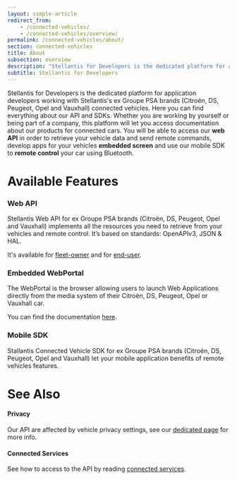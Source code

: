 ```yaml
---
layout: simple-article
redirect_from:
    - /connected-vehicles/
    - /connected-vehicles/overview/
permalink: /connected-vehicles/about/
section: connected-vehicles
title: About
subsection: overview
description: "Stellantis for Developers is the dedicated platform for application developers working with Stellantis's connected vehicles."
subtitle: Stellantis for Developers
---
```


Stellantis for Developers is the dedicated platform for application developers working with Stellantis's ex Groupe PSA brands (Citroën, DS, Peugeot, Opel and Vauxhall) connected vehicles. Here you can find everything about our API and SDKs. Whether you are working by yourself or being part of a company, this platform will let you access documentation about our products for connected cars.
You will be able to access our **web API** in order to retrieve your vehicle data and send remote commands, develop apps for your vehicles **embedded screen** and use our mobile SDK to **remote control** your car using Bluetooth.

# Available Features

### Web API

Stellantis Web API for ex Groupe PSA brands (Citroën, DS, Peugeot, Opel and Vauxhall) implements all the resources you need to retrieve from your vehicles and remote control. It’s based on standards: OpenAPIv3, JSON & HAL.

It's available for [fleet-owner]({{site.baseurl}}/webapi/b2b/overview/about/) and for [end-user]({{site.baseurl}}/webapi/b2c/overview/about/).

### Embedded WebPortal

The WebPortal is the browser allowing users to launch Web Applications directly from the media system of their Citroën, DS, Peugeot, Opel or Vauxhall car. 

You can find the documentation [here]({{site.baseurl}}/webportal/).

### Mobile SDK

Stallantis Connected Vehicle SDK for ex Groupe PSA brands (Citroën, DS, Peugeot, Opel and Vauxhall) let your mobile application benefits of remote vehicles features. 

# See Also

#### Privacy
Our API are affected by vehicle privacy settings, see our [dedicated page]({{site.baseurl}}/connected-vehicles/privacy/#article) for more info.

#### Connected Services

See how to access to the API by reading [connected services]({{site.baseurl}}/connected-vehicles/access-requirements).